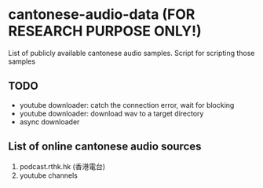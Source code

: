 # cantonese-audio-data (**FOR RESEARCH PURPOSE ONLY!**)
List of publicly available cantonese audio samples. Script for scripting those samples


## TODO
- youtube downloader: catch the connection error, wait for blocking
- youtube downloader: download wav to a target directory
- async downloader

## List of online cantonese audio sources
1. podcast.rthk.hk (香港電台)
2. youtube channels